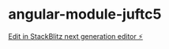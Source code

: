 # angular-module-juftc5

[Edit in StackBlitz next generation editor ⚡️](https://stackblitz.com/~/github.com/sedin-tushar/angular-module-juftc5)